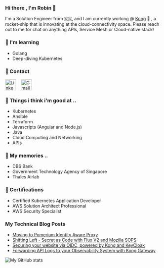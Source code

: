 ### Hi there , I'm Robin 👋

I'm a Solution Engineer from :singapore:, and I am currently working @ [Kong](https://konghq.com) :gorilla: , a rocket-ship that is innovating at the cloud-connectivity space. Please reach out to me for chat on anything APIs, Service Mesh or Cloud-native stack!

### :notebook: I'm learning
- Golang
- Deep-diving Kubernetes
### :incoming_envelope: Contact
<p align="left">
<a href="https://www.linkedin.com/in/robincher/" target="blank"><img align="center" src="https://cdn.jsdelivr.net/npm/simple-icons@3.0.1/icons/linkedin.svg" alt="Linkedin" height="35" width="35" /></a> &nbsp;&nbsp;
  <a href="mailto:robincher@gmail.com" target="blank"><img align="center" src="https://cdn.jsdelivr.net/npm/simple-icons@3.0.1/icons/gmail.svg" alt="Gmail" height="35" width="35" /></a> &nbsp;&nbsp;
</p>

### :footprints: Things i think i'm good at ..
* Kubernetes
* Ansible
* Terraform
* Javascripts (Angular and Node.js)
* Java
* Cloud Computing and Networking
* APIs

### :luggage: My memories ..
* DBS Bank  
* Government Technology Agency of Singapore
* Thales Airlab

### :receipt: Certifications
* Certified Kubernetes Application Developer
* AWS Solution Architect Professional
* AWS Security Specialist

### My Technical Blog Posts
* [Moving to Pomerium Identity Aware Proxy](https://dev.to/robincher/moving-to-pomerium-identity-aware-proxy-4fom)
* [Shifting Left - Secret as Code with Flux V2 and Mozilla SOPS](https://dev.to/robincher/shifting-left-secret-as-code-with-flux-v2-and-mozilla-sops-19cg)
* [Securing your website via OIDC, powered by Kong and KeyCloak](https://dev.to/robincher/securing-your-site-via-oidc-powered-by-kong-and-keycloak-2ccc)
* [Forwarding API Logs to your Observability System with Kong Gateway](https://konghq.com/blog/how-to-parse-and-forward-api-logs)

![My GitHub stats](https://github-readme-stats.vercel.app/api?username=webdev0505&show_icons=true&theme=radical)
